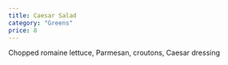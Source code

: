 ```yaml
---
title: Caesar Salad
category: "Greens"
price: 8
---
```

Chopped romaine lettuce, Parmesan, croutons, Caesar dressing